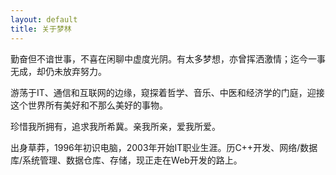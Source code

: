 ```yaml
---
layout: default
title: 关于梦林
---
```

勤奋但不谙世事，不喜在闲聊中虚度光阴。有太多梦想，亦曾挥洒激情；迄今一事无成，却仍未放弃努力。

游荡于IT、通信和互联网的边缘，窥探着哲学、音乐、中医和经济学的门庭，迎接这个世界所有美好和不那么美好的事物。

珍惜我所拥有，追求我所希冀。亲我所亲，爱我所爱。

出身草莽，1996年初识电脑，2003年开始IT职业生涯。历C++开发、网络/数据库/系统管理、数据仓库、存储，现正走在Web开发的路上。

